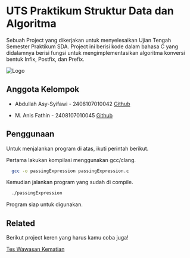 
# UTS Praktikum Struktur Data dan Algoritma

Sebuah Project yang dikerjakan untuk menyelesaikan Ujian Tengah Semester Praktikum SDA. Project ini berisi kode dalam bahasa C yang didalamnya berisi fungsi untuk mengimplementasikan algoritma konversi bentuk Infix, Postfix, dan Prefix.


![Logo](https://upload.wikimedia.org/wikipedia/en/archive/c/c3/20181215082857%21Unsyiah-logo.svg)


## Anggota Kelompok

-  Abdullah Asy-Syifawi - 2408107010042 [Github](https://github.com/abdullahasfw)

- M. Anis Fathin - 2408107010045 [Github](https://github.com/anis733) 


## Penggunaan

Untuk menjalankan program di atas, ikuti perintah berikut.

Pertama lakukan kompilasi menggunakan gcc/clang.
```bash
  gcc -o passingExpression passingExpression.c
```
Kemudian jalankan program yang sudah di compile.
```bash
  ./passingExpression
```
Program siap untuk digunakan.
## Related

Berikut project keren yang harus kamu coba juga!

[Tes Wawasan Kematian](https://github.com/Zishan06/Projek-UAS-Praktikum-Pemograman-Semester-1)

